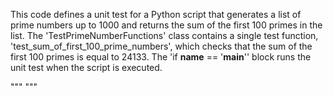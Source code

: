 This code defines a unit test for a Python script that generates a list of prime numbers up to 1000 and returns the sum of the first 100 primes in the list. The 'TestPrimeNumberFunctions' class contains a single test function, 'test_sum_of_first_100_prime_numbers', which checks that the sum of the first 100 primes is equal to 24133. The 'if __name__ == '__main__'' block runs the unit test when the script is executed.

"""
"""
